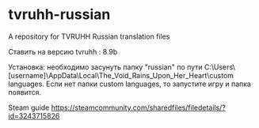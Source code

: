 # tvruhh-russian
A repository for TVRUHH Russian translation files	

Ставить на версию tvruhh : 8.9b

Установка: необходимо засунуть папку "russian" по пути C:\Users\\[username]\AppData\Local\The_Void_Rains_Upon_Her_Heart\custom languages. Если нет папки custom languages, то запустите игру и папка появится.

Steam guide https://steamcommunity.com/sharedfiles/filedetails/?id=3243715826                                                                 
